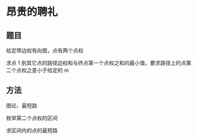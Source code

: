 # 昂贵的聘礼

## 题目

给定带边权有向图，点有两个点权

求点 1 到其它点的路径边权和与终点第一个点权之和的最小值，要求路径上的点第二个点权之差小于给定的 m


## 方法

图论、最短路

枚举第二个点权的区间

求区间内的点的最短路
